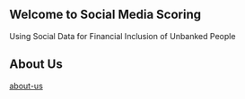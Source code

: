 ## Welcome to Social Media Scoring

Using Social Data for Financial Inclusion of Unbanked People

## About Us
[about-us](/about_us)
